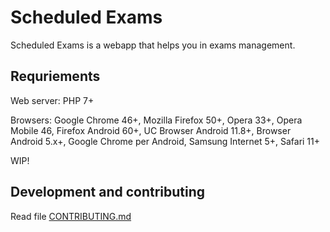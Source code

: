 # Scheduled Exams
Scheduled Exams is a webapp that helps you in exams management.

## Requriements
Web server: PHP 7+

Browsers: Google Chrome 46+, Mozilla Firefox 50+, Opera 33+, Opera Mobile 46, Firefox Android 60+, UC Browser Android 11.8+, Browser Android 5.x+, Google Chrome per Android, Samsung Internet 5+, Safari 11+

WIP!
## Development and contributing
Read file [CONTRIBUTING.md](CONTRIBUTING.md)